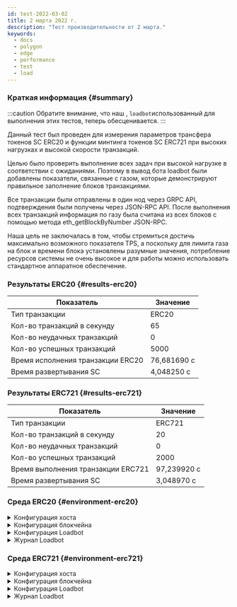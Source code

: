 ```yaml
---
id: test-2022-03-02
title: 2 марта 2022 г.
description: "Тест производительности от 2 марта."
keywords:
  - docs
  - polygon
  - edge
  - performance
  - test
  - load
---
```


### Краткая информация {#summary}

:::caution
Обратите внимание, что наш , `loadbot`использованный для выполнения этих тестов, теперь обесценивается.
:::

Данный тест был проведен для измерения параметров трансфера токенов SC ERC20 и функции минтинга токенов SC ERC721 при высоких нагрузках и высокой скорости транзакций.

Целью было проверить выполнение всех задач при высокой нагрузке в соответствии с ожиданиями. Поэтому в вывод бота loadbot были добавлены показатели, связанные с газом, которые демонстрируют правильное заполнение блоков транзакциями.

Все транзакции были отправлены в один нод через GRPC API, подтверждения были получены через JSON-RPC API. После выполнения всех транзакций информация по газу была считана из всех блоков с помощью метода eth_getBlockByNumber JSON-RPC.

Наша цель не заключалась в том, чтобы стремиться достичь максимально возможного показателя TPS,
а поскольку для лимита газа на блок и времени блока установлены разумные значения, потребление ресурсов системы не очень высокое и для работы можно использовать стандартное аппаратное обеспечение.

### Результаты ERC20 {#results-erc20}

| Показатель | Значение |
| ------ | ----- |
| Тип транзакции | ERC20 |
| Кол-во транзакций в секунду | 65 |
| Кол-во неудачных транзакций | 0 |
| Кол-во успешных транзакций | 5000 |
| Время исполнения транзакции ERC20 | 76,681690 с |
| Время развертывания SC | 4,048250 с |

### Результаты ERC721 {#results-erc721}

| Показатель | Значение |
| ------ | ----- |
| Тип транзакции | ERC721 |
| Кол-во транзакций в секунду | 20 |
| Кол-во неудачных транзакций | 0 |
| Кол-во успешных транзакций | 2000 |
| Время выполнения транзакции ERC721  | 97,239920 с |
| Время развертывания SC | 3,048970 с |

### Среда ERC20 {#environment-erc20}

<details>
  <summary>Конфигурация хоста</summary>
  <div>
    <div>
        <table>
            <tr>
                <td>Облачный провайдер</td>
                <td>AWS</td>
            </tr>
            <tr>
                <td>Размер экземпляра</td>
                <td>t2.micro</td>
            </tr>
            <tr>
                <td>Сетевое взаимодействие</td>
                <td>частная подсеть</td>
            </tr>
            <tr>
                <td>Операционная система</td>
                <td>Linux Ubuntu 20.04 LTS — Focal Fossa</td>
            </tr>
            <tr>
                <td>Лимит дескриптора файла</td>
                <td>65535</td>
            </tr>
            <tr>
                <td>Макс. кол-во пользовательских процессов</td>
                <td>65535</td>
            </tr>
        </table>
    </div>
    <br/>
  </div>
</details>

<details>
  <summary>Конфигурация блокчейна</summary>
  <div>
    <div>
        <table>
            <tr>
                <td>Версия Polygon Edge</td>
                <td>Commit <a href="https://github.com/0xPolygon/polygon-edge/commit/8a033aa1afb191abdac04636d318f83f32511f3c">8a033aa1afb191abdac04636d318f83f32511f3c</a> в ответвлении для разработки</td>
            </tr>
            <tr>
                <td>Ноды валидатора</td>
                <td>6</td>
            </tr>
            <tr>
                <td>Ноды без валидатора</td>
                <td>0</td>
            </tr>
            <tr>
                <td>Консенсус</td>
                <td>IBFT PoA</td>
            </tr>
            <tr>
                <td>Время блока</td>
                <td>2 с</td>
            </tr>
            <tr>
                <td>Лимит газа для блока</td>
                <td>5242880</td>
            </tr>
            <tr>
                <td>Среднее использование блока</td>
                <td>95%</td>
            </tr>
        </table>
    </div>
    <br/>
  </div>
</details>

<details>
  <summary>Конфигурация Loadbot</summary>
  <div>
    <div>
        <table>
            <tr>
                <td>Общее кол-во транзакций</td>
                <td>5000</td>
            </tr>
            <tr>
                <td>Кол-во отправленных транзакций в секунду</td>
                <td>200</td>
            </tr>
            <tr>
                <td>Тип транзакций</td>
                <td>Трансферы между ERC20 и ERC20</td>
            </tr>
        </table>
    </div>
    <br/>
  </div>
</details>

<details>
    <summary>Журнал Loadbot</summary>

    [COUNT DATA]
    Transactions submitted = 5000
    Transactions failed    = 0

    [APPROXIMATE TPS]
    Approximate number of transactions per second = 65

    [TURN AROUND DATA]
    Average transaction turn around = 25.034950s
    Fastest transaction turn around = 3.056460s
    Slowest transaction turn around = 47.366220s
    Total loadbot execution time    = 76.681690s

    [CONTRACT DEPLOYMENT DATA]
    Contract address     = 0x7224Dad537291bb6bA277d3e1cCD48cf87B208E7
    Total execution time = 4.048250s
    Blocks required      = 1

    Block #557781 = 1 txns (1055769 gasUsed / 5242880 gasLimit) utilization = 20%

    Average utilization across all blocks: 20%

    [BLOCK DATA]
    Blocks required = 29

    Block #557783 = 178 txns (5212100 gasUsed / 5242880 gasLimit) utilization = 99%
    Block #557785 = 178 txns (5197100 gasUsed / 5242880 gasLimit) utilization = 99%
    Block #557786 = 178 txns (5197100 gasUsed / 5242880 gasLimit) utilization = 99%
    Block #557787 = 178 txns (5197100 gasUsed / 5242880 gasLimit) utilization = 99%
    Block #557788 = 178 txns (5197100 gasUsed / 5242880 gasLimit) utilization = 99%
    Block #557789 = 178 txns (5197100 gasUsed / 5242880 gasLimit) utilization = 99%
    Block #557791 = 178 txns (5197100 gasUsed / 5242880 gasLimit) utilization = 99%
    Block #557792 = 178 txns (5197100 gasUsed / 5242880 gasLimit) utilization = 99%
    Block #557793 = 178 txns (5197100 gasUsed / 5242880 gasLimit) utilization = 99%
    Block #557794 = 178 txns (5197100 gasUsed / 5242880 gasLimit) utilization = 99%
    Block #557795 = 178 txns (5197100 gasUsed / 5242880 gasLimit) utilization = 99%
    Block #557797 = 178 txns (5197100 gasUsed / 5242880 gasLimit) utilization = 99%
    Block #557798 = 178 txns (5197100 gasUsed / 5242880 gasLimit) utilization = 99%
    Block #557799 = 178 txns (5197100 gasUsed / 5242880 gasLimit) utilization = 99%
    Block #557800 = 178 txns (5197100 gasUsed / 5242880 gasLimit) utilization = 99%
    Block #557801 = 178 txns (5197100 gasUsed / 5242880 gasLimit) utilization = 99%
    Block #557803 = 178 txns (5197100 gasUsed / 5242880 gasLimit) utilization = 99%
    Block #557804 = 178 txns (5197100 gasUsed / 5242880 gasLimit) utilization = 99%
    Block #557805 = 178 txns (5197100 gasUsed / 5242880 gasLimit) utilization = 99%
    Block #557806 = 178 txns (5197100 gasUsed / 5242880 gasLimit) utilization = 99%
    Block #557807 = 178 txns (5197100 gasUsed / 5242880 gasLimit) utilization = 99%
    Block #557809 = 178 txns (5197100 gasUsed / 5242880 gasLimit) utilization = 99%
    Block #557810 = 178 txns (5197100 gasUsed / 5242880 gasLimit) utilization = 99%
    Block #557811 = 178 txns (5197100 gasUsed / 5242880 gasLimit) utilization = 99%
    Block #557812 = 178 txns (5197100 gasUsed / 5242880 gasLimit) utilization = 99%
    Block #557813 = 178 txns (5197100 gasUsed / 5242880 gasLimit) utilization = 99%
    Block #557815 = 178 txns (5197100 gasUsed / 5242880 gasLimit) utilization = 99%
    Block #557816 = 178 txns (5197100 gasUsed / 5242880 gasLimit) utilization = 99%
    Block #557817 = 16 txns (474800 gasUsed / 5242880 gasLimit) utilization   = 9%

    Average utilization across all blocks: 95%

</details>

### Среда ERC721 {#environment-erc721}

<details>
  <summary>Конфигурация хоста</summary>
  <div>
    <div>
        <table>
            <tr>
                <td>Облачный провайдер</td>
                <td>AWS</td>
            </tr>
            <tr>
                <td>Размер экземпляра</td>
                <td>t2.micro</td>
            </tr>
            <tr>
                <td>Сетевое взаимодействие</td>
                <td>частная подсеть</td>
            </tr>
            <tr>
                <td>Операционная система</td>
                <td>Linux Ubuntu 20.04 LTS — Focal Fossa</td>
            </tr>
            <tr>
                <td>Лимит дескриптора файла</td>
                <td>65535</td>
            </tr>
            <tr>
                <td>Макс. кол-во пользовательских процессов</td>
                <td>65535</td>
            </tr>
        </table>
    </div>
    <br/>
  </div>
</details>

<details>
  <summary>Конфигурация блокчейна</summary>
  <div>
    <div>
        <table>
            <tr>
                <td>Версия Polygon Edge</td>
                <td>Commit <a href="https://github.com/0xPolygon/polygon-edge/commit/8a033aa1afb191abdac04636d318f83f32511f3c">8a033aa1afb191abdac04636d318f83f32511f3c</a> в ответвлении для разработки</td>
            </tr>
            <tr>
                <td>Ноды валидатора</td>
                <td>6</td>
            </tr>
            <tr>
                <td>Ноды без валидатора</td>
                <td>0</td>
            </tr>
            <tr>
                <td>Консенсус</td>
                <td>IBFT PoA</td>
            </tr>
            <tr>
                <td>Время блока</td>
                <td>2 с</td>
            </tr>
            <tr>
                <td>Лимит газа для блока</td>
                <td>5242880</td>
            </tr>
            <tr>
                <td>Среднее использование блока</td>
                <td>94%</td>
            </tr>
        </table>
    </div>
    <br/>
  </div>
</details>

<details>
  <summary>Конфигурация Loadbot</summary>
  <div>
    <div>
        <table>
            <tr>
                <td>Общее кол-во транзакций</td>
                <td>2000</td>
            </tr>
            <tr>
                <td>Кол-во отправленных транзакций в секунду</td>
                <td>200</td>
            </tr>
            <tr>
                <td>Тип транзакций</td>
                <td>Минтинг токенов ERC721</td>
            </tr>
        </table>
    </div>
    <br/>
  </div>
</details>

<details>
    <summary>Журнал Loadbot</summary>

    [COUNT DATA]
    Transactions submitted = 2000
    Transactions failed    = 0

    [APPROXIMATE TPS]
    Approximate number of transactions per second = 20

    [TURN AROUND DATA]
    Average transaction turn around = 43.034620s
    Fastest transaction turn around = 4.007210s
    Slowest transaction turn around = 84.184340s
    Total loadbot execution time    = 97.239920s

    [CONTRACT DEPLOYMENT DATA]
    Contract address     = 0x79D9167FcCC5087D28B2D0cDA27ffAA23A731F51
    Total execution time = 3.048970s
    Blocks required      = 1

    Block #558955 = 1 txns (2528760 gasUsed / 5242880 gasLimit) utilization = 48%

    Average utilization across all blocks: 48%

    [BLOCK DATA]
    Blocks required = 46

    Block #558957 = 44 txns (5104824 gasUsed / 5242880 gasLimit) utilization = 97%
    Block #558958 = 45 txns (5189970 gasUsed / 5242880 gasLimit) utilization = 98%
    Block #558959 = 45 txns (5189970 gasUsed / 5242880 gasLimit) utilization = 98%
    Block #558960 = 45 txns (5189970 gasUsed / 5242880 gasLimit) utilization = 98%
    Block #558961 = 45 txns (5189970 gasUsed / 5242880 gasLimit) utilization = 98%
    Block #558962 = 45 txns (5189970 gasUsed / 5242880 gasLimit) utilization = 98%
    Block #558963 = 45 txns (5189970 gasUsed / 5242880 gasLimit) utilization = 98%
    Block #558964 = 45 txns (5189970 gasUsed / 5242880 gasLimit) utilization = 98%
    Block #558965 = 45 txns (5189970 gasUsed / 5242880 gasLimit) utilization = 98%
    Block #558966 = 45 txns (5189970 gasUsed / 5242880 gasLimit) utilization = 98%
    Block #558967 = 45 txns (5189970 gasUsed / 5242880 gasLimit) utilization = 98%
    Block #558968 = 45 txns (5189970 gasUsed / 5242880 gasLimit) utilization = 98%
    Block #558969 = 45 txns (5189970 gasUsed / 5242880 gasLimit) utilization = 98%
    Block #558970 = 45 txns (5189970 gasUsed / 5242880 gasLimit) utilization = 98%
    Block #558971 = 45 txns (5189970 gasUsed / 5242880 gasLimit) utilization = 98%
    Block #558972 = 45 txns (5189970 gasUsed / 5242880 gasLimit) utilization = 98%
    Block #558973 = 45 txns (5189970 gasUsed / 5242880 gasLimit) utilization = 98%
    Block #558974 = 45 txns (5189970 gasUsed / 5242880 gasLimit) utilization = 98%
    Block #558975 = 45 txns (5189970 gasUsed / 5242880 gasLimit) utilization = 98%
    Block #558976 = 45 txns (5189970 gasUsed / 5242880 gasLimit) utilization = 98%
    Block #558977 = 45 txns (5189970 gasUsed / 5242880 gasLimit) utilization = 98%
    Block #558978 = 45 txns (5189970 gasUsed / 5242880 gasLimit) utilization = 98%
    Block #558979 = 45 txns (5189970 gasUsed / 5242880 gasLimit) utilization = 98%
    Block #558980 = 45 txns (5189970 gasUsed / 5242880 gasLimit) utilization = 98%
    Block #558981 = 45 txns (5189970 gasUsed / 5242880 gasLimit) utilization = 98%
    Block #558982 = 45 txns (5189970 gasUsed / 5242880 gasLimit) utilization = 98%
    Block #558983 = 13 txns (1505298 gasUsed / 5242880 gasLimit) utilization = 28%
    Block #558984 = 45 txns (5189970 gasUsed / 5242880 gasLimit) utilization = 98%
    Block #558985 = 45 txns (5189970 gasUsed / 5242880 gasLimit) utilization = 98%
    Block #558986 = 45 txns (5189970 gasUsed / 5242880 gasLimit) utilization = 98%
    Block #558987 = 45 txns (5189970 gasUsed / 5242880 gasLimit) utilization = 98%
    Block #558988 = 45 txns (5189970 gasUsed / 5242880 gasLimit) utilization = 98%
    Block #558989 = 45 txns (5189970 gasUsed / 5242880 gasLimit) utilization = 98%
    Block #558990 = 45 txns (5189970 gasUsed / 5242880 gasLimit) utilization = 98%
    Block #558991 = 45 txns (5189970 gasUsed / 5242880 gasLimit) utilization = 98%
    Block #558992 = 45 txns (5189970 gasUsed / 5242880 gasLimit) utilization = 98%
    Block #558993 = 45 txns (5189970 gasUsed / 5242880 gasLimit) utilization = 98%
    Block #558994 = 45 txns (5189970 gasUsed / 5242880 gasLimit) utilization = 98%
    Block #558995 = 45 txns (5189970 gasUsed / 5242880 gasLimit) utilization = 98%
    Block #558996 = 45 txns (5189970 gasUsed / 5242880 gasLimit) utilization = 98%
    Block #558997 = 45 txns (5189970 gasUsed / 5242880 gasLimit) utilization = 98%
    Block #558998 = 45 txns (5189970 gasUsed / 5242880 gasLimit) utilization = 98%
    Block #558999 = 45 txns (5189970 gasUsed / 5242880 gasLimit) utilization = 98%
    Block #559000 = 45 txns (5189970 gasUsed / 5242880 gasLimit) utilization = 98%
    Block #559001 = 45 txns (5189970 gasUsed / 5242880 gasLimit) utilization = 98%
    Block #559002 = 8 txns (929568 gasUsed / 5242880 gasLimit) utilization   = 17%

    Average utilization across all blocks: 94%

</details>


